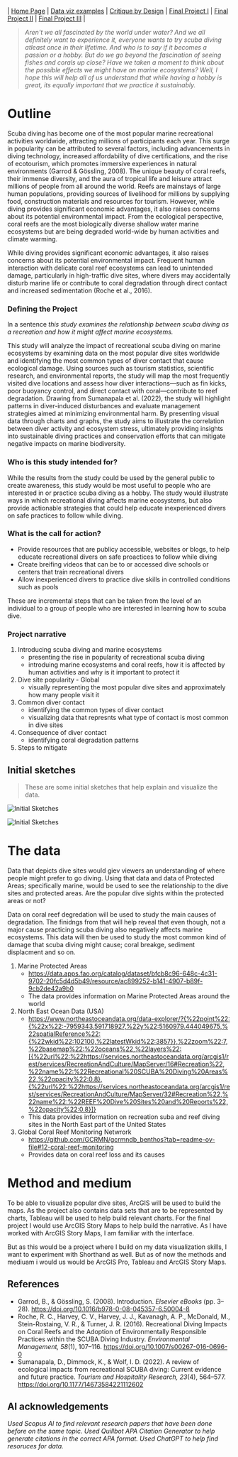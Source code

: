 | [Home Page](https://cmustudent.github.io/tswd-portfolio-templates/) | [Data viz examples](dataviz-examples) | [Critique by Design](critique-by-design) | [Final Project I](final-project-part-one) | [Final Project II](final-project-part-two) | [Final Project III](final-project-part-three) |


> _Aren't we all fascinated by the world under water? And we all definitely want to experience it, everyone wants to try scuba diving atleast once in their lifetime. And who is to say if it becomes a passion or a hobby. But do we go beyond the fascination of seeing fishes and corals up close? Have we taken a moment to think about the possible effects we might have on marine ecosystems? Well, I hope this will help all of us understand that while having a hobby is great, its equally important that we practice it sustainably._

# Outline

Scuba diving has become one of the most popular marine recreational activities worldwide, attracting millions of participants each year. This surge in popularity can be attributed to several factors, including advancements in diving technology, increased affordability of dive certifications, and the rise of ecotourism, which promotes immersive experiences in natural environments (Garrod & Gössling, 2008). The unique beauty of coral reefs, their immense diversity, and the aura of tropical life and leisure attract millions of people from all around the world. Reefs are mainstays of large human populations, providing sources of livelihood for millions by supplying food, construction materials and resources for tourism. However, while diving provides significant economic advantages, it also raises concerns about its potential environmental impact. From the ecological perspective, coral reefs are the most biologically diverse shallow water marine ecosystems but are being degraded world-wide by human activities and climate warming.

While diving provides significant economic advantages, it also raises concerns about its potential environmental impact. Frequent human interaction with delicate coral reef ecosystems can lead to unintended damage, particularly in high-traffic dive sites, where divers may accidentally disturb marine life or contribute to coral degradation through direct contact and increased sedimentation (Roche et al., 2016).

### Defining the Project

In a sentence _this study examines the relationship between scuba diving as a recreation and how it might affect marine ecosystems._

This study will analyze the impact of recreational scuba diving on marine ecosystems by examining data on the most popular dive sites worldwide and identifying the most common types of diver contact that cause ecological damage. Using sources such as tourism statistics, scientific research, and environmental reports, the study will map the most frequently visited dive locations and assess how diver interactions—such as fin kicks, poor buoyancy control, and direct contact with coral—contribute to reef degradation. Drawing from Sumanapala et al. (2022), the study will highlight patterns in diver-induced disturbances and evaluate management strategies aimed at minimizing environmental harm. By presenting visual data through charts and graphs, the study aims to illustrate the correlation between diver activity and ecosystem stress, ultimately providing insights into sustainable diving practices and conservation efforts that can mitigate negative impacts on marine biodiversity.

### Who is this study intended for?

While the results from the study could be used by the general public to create awareness, this study would be most useful to people who are interested in or practice scuba diving as a hobby. The study would illustrate ways in which recreational diving affects marine ecosystems, but also provide actionable strategies that could help educate inexperienced divers on safe practices to follow while diving.

### What is the call for action?

- Provide resources that are publicy accessible, websites or blogs, to help educate recreational divers on safe proactices to follow while diving
- Create breifing videos that can be to or accessed dive schools or centers that train recreational divers
- Allow inexperienced divers to practice dive skills in controlled conditions such as pools

These are incremental steps that can be taken from the level of an individual to a group of people who are interested in learning how to scuba dive. 

### Project narrative

1. Introducing scuba diving and marine ecosystems
   - presenting the rise in popularity of recreational scuba diving
   - introduing marine ecosystems and coral reefs, how it is affected by human activities and why is it important to protect it
2. Dive site popularity - Global
   - visually representing the most popular dive sites and approximately how many people visit it
3. Common diver contact
   - identifying the common types of diver contact
   - visualizing data that represnts what type of contact is most common in dive sites
4. Consequence of diver contact
   - identifying coral degradation patterns
6. Steps to mitigate
 





## Initial sketches
> These are some initial sketches that help explain and visualize the data.

![Initial Sketches](https://github.com/Sushruti/Sushruti_Santhanakrishnan-Portfolio/blob/51b9fc093b7c019a2e6858123786f193bf8ce81d/WhatsApp%20Image%202025-02-04%20at%2012.03.58%20PM.jpeg)

![Initial Sketches](https://github.com/Sushruti/Sushruti_Santhanakrishnan-Portfolio/blob/2fc31ab0b4fa4085d35bc34fce8c0c669be8f2d0/WhatsApp%20Image%202025-02-04%20at%2012.03.58%20PM%20(1).jpeg)
 



# The data

Data that depicts dive sites would giev viewers an understanding of where people might prefer to go diving. Using that data and data of Protected Areas; specifically marine, would be used to see the relationship to the dive sites and protected areas. Are the popular dive sights within the protected areas or not?

Data on coral reef degredation will be used to study the main causes of degradation. The finidngs from that will help reveal that even though, not a major cause practicing scuba diving also negatively affects marine ecosystems. This data will then be used to study the most common kind of damage that scuba diving might cause; coral breakge, sediment displacment and so on. 

1. Marine Protected Areas
   -  https://data.apps.fao.org/catalog/dataset/bfcb8c96-648c-4c31-9702-20fc5d4d5b49/resource/ac899252-b141-4907-b89f-9cb2de42a9b0
   - The data provides information on Marine Protected Areas around the world
3. North East Ocean Data (USA)
   - https://www.northeastoceandata.org/data-explorer/?{%22point%22:{%22x%22:-7959343.591718927,%22y%22:5160979.444049675,%22spatialReference%22:{%22wkid%22:102100,%22latestWkid%22:3857}},%22zoom%22:7,%22basemap%22:%22oceans%22,%22layers%22:[{%22url%22:%22https://services.northeastoceandata.org/arcgis1/rest/services/RecreationAndCulture/MapServer/16#Recreation%22,%22name%22:%22Recreational%20SCUBA%20Diving%20Areas%22,%22opacity%22:0.8},{%22url%22:%22https://services.northeastoceandata.org/arcgis1/rest/services/RecreationAndCulture/MapServer/32#Recreation%22,%22name%22:%22REEF%20Dive%20Sites%20and%20Reports%22,%22opacity%22:0.8}]}
   - This data provides information on recreation suba and reef diving sites in the North East part of the United States
  4. Global Coral Reef Monitoring Netwrork
     - https://github.com/GCRMN/gcrmndb_benthos?tab=readme-ov-file#12-coral-reef-monitoring
     - Provides data on coral reef loss and its causes
    
       

# Method and medium

To be able to visualize popular dive sites, ArcGIS will be used to build the maps. As the project also contains data sets that are to be represented by charts, Tableau will be used to help build relevant charts. For the final project I would use ArcGIS Story Maps to help build the narrative. As I have worked with ArcGIS Story Maps, I am familiar with the interface.

But as this would be a project where I build on my data visualization skills, I want to experiment with Shorthand as well. But as of now the methods and mediuam i would us would be ArcGIS Pro, Tableau and ArcGIS Story Maps.


## References

- Garrod, B., & Gössling, S. (2008). Introduction. _Elsevier eBooks_ (pp. 3–28).
  https://doi.org/10.1016/b978-0-08-045357-6.50004-8
- Roche, R. C., Harvey, C. V., Harvey, J. J., Kavanagh, A. P., McDonald, M., Stein-Rostaing, V. R., & Turner, J. R. (2016). Recreational Diving Impacts on Coral Reefs and the Adoption of Environmentally Responsible Practices within the SCUBA Diving Industry. _Environmental Management, 58_(1), 107–116. https://doi.org/10.1007/s00267-016-0696-0
- Sumanapala, D., Dimmock, K., & Wolf, I. D. (2022). A review of ecological impacts from recreational SCUBA diving: Current evidence and future practice. _Tourism and Hospitality Research, 23_(4), 564–577. https://doi.org/10.1177/14673584221112602

## AI acknowledgements
_Used Scopus AI to find relevant research papers that have been done before on the same topic. Used Quillbot APA Citation Generator to help generate citations in the correct APA format. Used ChatGPT to help find resoruces for data._
